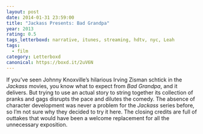 ```yaml
---
layout: post 
date: 2014-01-31 23:59:00
title: "Jackass Presents: Bad Grandpa"
year: 2013
rating: 0.5
tags_letterboxd: narrative, itunes, streaming, hdtv, nyc, Leah
tags:
  - film
category: Letterboxd
canonical: https://boxd.it/2uV6N
---
```


If you’ve seen Johnny Knoxville’s hilarious Irving Zisman schtick in the <cite>Jackass</cite> movies, you know what to expect from <cite>Bad Grandpa</cite>, and it delivers. But trying to use an actual story to string together its collection of pranks and gags disrupts the pace and dilutes the comedy. The absence of character development was never a problem for the <cite>Jackass</cite> series before, so I’m not sure why they decided to try it here. The closing credits are full of outtakes that would have been a welcome replacement for all the unnecessary exposition.